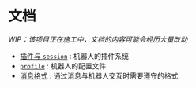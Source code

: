 # 文档

*WIP：该项目正在施工中，文档的内容可能会经历大量改动*

- [插件与 `session`](/docs/plugin_and_session.md) : 机器人的插件系统
- [`profile`](/docs/profile.md) : 机器人的配置文件
- [消息格式](/docs/message_format.md) : 通过消息与机器人交互时需要遵守的格式